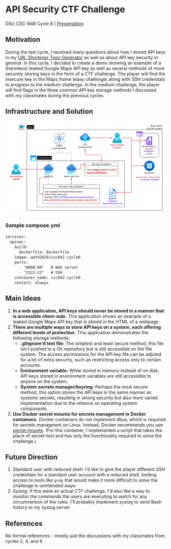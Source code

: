 # API Security CTF Challenge
DSU CSC-848 Cycle 8 | [Presentation]()

## Motivation
During the last cycle, I received many questions about how I stored API keys in my [URL Shortener Typo Generator](https://github.com/wwt9829/bit.ly-typos) as well as about API key security in general. In this cycle, I decided to create a demo showing an example of a (harmless) leaked Google Maps API key as well as several methods of more securely storing keys in the form of a CTF challenge. The player will find the insecure key in the Maps frame (easy challenge) along with SSH credentials to progress to the medium challenge. In the medium challenge, the player will find flags in the three common API key storage methods I discussed with my classmates during the previous cycles.

## Infrastructure and Solution
<img src="CSC-842 Cycle 8.png" alt="Diagram showing path to solve challenge"/>

### Sample compose.yml
```
services:
  apisec:
    build:
      dockerfile: Dockerfile
    image: wwt92829/csc842-cycle8
    ports:
      - "8080:80"   # Web server
      - "2222:22"   # SSH
    container_name: csc842-cycle8
    restart: always
```

## Main Ideas
1. **In a web application, API keys should never be stored in a manner that is accessible client-side.** This application shows an example of a leaked Google Maps API key that is stored in the HTML of a webpage.
2. **There are multiple ways to store API keys on a system, each offering different levels of protection.** This application demonstrates the following storage methods:
    -   **.gitignore'd text file:** The simplest and least secure method, this file isn't pushed to a Git repository but is still accessible on the file system. The access permissions for the API key file can be adjuted for a bit of extra security, such as restricting access only to certain accounts.
    -   **Environment variable:** While stored in memory instead of on disk, API keys stored in environment variables are still accessible to anyone on the system.
    -   **System secrets manager/keyring:** Perhaps the most secure method, this option stores the API keys in the same manner as systems secrets, resulting in strong security but also more varied implementation due to the reliance on operating system components.
3. **Use Docker secret mounts for secrets management in Docker containers.** Docker containers do not implement dbus, which is required for secrets managment on Linux. Instead, Docker recommends you use [secret mounts](https://docs.docker.com/build/building/secrets/#secret-mounts). (For this container, I implemented a script that takes the place of secret-tool and has only the functionality required to solve the challenge.)

## Future Direction
1. Standard user with reduced shell: I'd like to give the player different SSH credentials for a standard user account with a reduced shell, limiting access to tools like `grep` that would make it more difficult to solve the challenge in unintended ways.
2. Syslog: If this were an actual CTF challenge, I'd also like a way to monitor the commands the users are executing to watch for any circumvention of the rules. I'll probably implement syslog to send Bash history to my syslog server.

## References
No formal references - mostly just the discussions with my classmates from cycles 2, 4, and 6